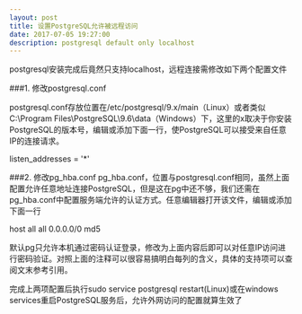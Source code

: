 ```yaml
---
layout: post
title: 设置PostgreSQL允许被远程访问
date: 2017-07-05 19:27:00
description: postgresql default only localhost
---
```


postgresql安装完成后竟然只支持localhost，远程连接需修改如下两个配置文件

###1. 修改postgresql.conf

postgresql.conf存放位置在/etc/postgresql/9.x/main（Linux）或者类似C:\Program Files\PostgreSQL\9.6\data（Windows）下，这里的x取决于你安装PostgreSQL的版本号，编辑或添加下面一行，使PostgreSQL可以接受来自任意IP的连接请求。

listen_addresses = '*'

###2. 修改pg_hba.conf
pg_hba.conf，位置与postgresql.conf相同，虽然上面配置允许任意地址连接PostgreSQL，但是这在pg中还不够，我们还需在pg_hba.conf中配置服务端允许的认证方式。任意编辑器打开该文件，编辑或添加下面一行

host  all  all 0.0.0.0/0 md5

默认pg只允许本机通过密码认证登录，修改为上面内容后即可以对任意IP访问进行密码验证。对照上面的注释可以很容易搞明白每列的含义，具体的支持项可以查阅文末参考引用。

完成上两项配置后执行sudo service postgresql restart(Linux)或在windows services重启PostgreSQL服务后，允许外网访问的配置就算生效了